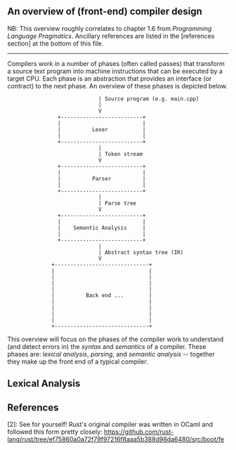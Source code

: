 ## An overview of (front-end) compiler design

NB: This overview roughly correlates to chapter 1.6 from *Programming Language
Pragmatics*. Ancillary references are listed in the [references section] at the
bottom of this file.

---

Compilers work in a number of phases (often called passes) that transform a
source text program into machine instructions that can be executed by a target
CPU. Each phase is an abstraction that provides an interface (or contract) to
the next phase. An overview of these phases is depicted below.

```
                             | Source program (e.g. main.cpp)
                             |
                             V
                +--------------------------+
                |                          |
                |          Lexer           |
                |                          |
                +--------------------------+
                             |
                             | Token stream
                             V
                +--------------------------+
                |                          |
                |          Parser          |
                |                          |
                +--------------------------+
                             |
                             | Parse tree
                             V
                +--------------------------+
                |                          |
                |    Semantic Analysis     |
                |                          |
                +--------------------------+
                             |
                             | Abstract syntax tree (IR)
                             V
              +------------------------------+
              |                              |
              |                              |
              |                              |
              |                              |
              |          Back end ...        |
              |                              |
              |                              |
              |                              |
              |                              |
              +------------------------------+

```

This overview will focus on the phases of the compiler work to understand (and
detect errors in) the *syntax* and *semantics* of a compiler. These phases are:
*lexical analysis*, *parsing*, and *semantic analysis* -- together they make up
the front end of a typical compiler.

## Lexical Analysis



## References
[2]: See for yourself! Rust's original compiler was written in OCaml and
followed this form pretty closely: https://github.com/rust-lang/rust/tree/ef75860a0a72f79f97216f8aaa5b388d98da6480/src/boot/fe
